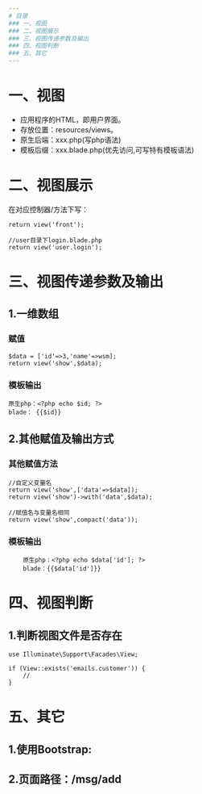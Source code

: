 ```yaml
---
# 目录
### 一、视图
### 二、视图展示
### 三、视图传递参数及输出
### 四、视图判断
### 五、其它
---
```


# 一、视图
- 应用程序的HTML，即用户界面。
- 存放位置：resources/views。
- 原生后端：xxx.php(写php语法)
- 模板后缀：xxx.blade.php(优先访问,可写特有模板语法)

# 二、视图展示
在对应控制器/方法下写：

	return view('front');

	//user目录下login.blade.php
	return view('user.login');

# 三、视图传递参数及输出

## 1.一维数组

### 赋值
	$data = ['id'=>3,'name'=>wsm];
	return view('show',$data); 	

### 模板输出
	原生php：<?php echo $id; ?>    	
	blade： {{$id}}

## 2.其他赋值及输出方式

### 其他赋值方法
	//自定义变量名
	return view('show',['data'=>$data]); 	
	return view('show')->with('data',$data); 

	//赋值名与变量名相同 
	return view('show',compact('data'));

### 模板输出      
		原生php：<?php echo $data['id']; ?>    	
		blade：{{$data['id']}}

# 四、视图判断

## 1.判断视图文件是否存在
	use Illuminate\Support\Facades\View;

	if (View::exists('emails.customer')) {
	    //
	}

# 五、其它

## 1.使用Bootstrap:<link type="text/css" href="/css/app.css">
## 2.页面路径：/msg/add